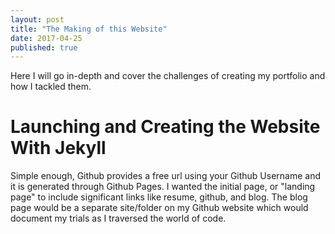 ```yaml
---
layout: post
title: "The Making of this Website"
date: 2017-04-25
published: true
---
```


Here I will go in-depth and cover the challenges of creating my portfolio and how I tackled them.

# Launching and Creating the Website With Jekyll

Simple enough, Github provides a free url using your Github Username and it is generated through Github Pages. I wanted the initial page, or "landing page" to include significant links like resume, github, and blog. The blog page would be a separate site/folder on my Github website which would document my trials as I traversed the world of code.   
